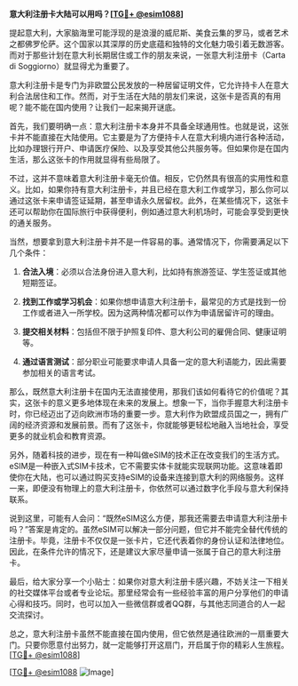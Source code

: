 **意大利注册卡大陆可以用吗？[[TG💪+ @esim1088](https://t.me/s/esim1088)]**

提起意大利，大家脑海里可能浮现的是浪漫的威尼斯、美食云集的罗马，或者艺术之都佛罗伦萨。这个国家以其深厚的历史底蕴和独特的文化魅力吸引着无数游客。而对于那些计划在意大利长期居住或工作的朋友来说，一张意大利注册卡（Carta di Soggiorno）就显得尤为重要了。

意大利注册卡是专门为非欧盟公民发放的一种居留证明文件，它允许持卡人在意大利合法居住和工作。然而，对于生活在大陆的朋友们来说，这张卡是否真的有用呢？能不能在国内使用？让我们一起来揭开谜底。

首先，我们要明确一点：意大利注册卡本身并不具备全球通用性。也就是说，这张卡并不能直接在大陆使用。它主要是为了方便持卡人在意大利境内进行各种活动，比如办理银行开户、申请医疗保险、以及享受其他公共服务等。但如果你是在国内生活，那么这张卡的作用就显得有些局限了。

不过，这并不意味着意大利注册卡毫无价值。相反，它仍然具有很高的实用性和意义。比如，如果你持有意大利注册卡，并且已经在意大利工作或学习，那么你可以通过这张卡来申请签证延期，甚至申请永久居留权。此外，在某些情况下，这张卡还可以帮助你在国际旅行中获得便利，例如通过意大利机场时，可能会享受到更快的通关服务。

当然，想要拿到意大利注册卡并不是一件容易的事。通常情况下，你需要满足以下几个条件：

1. **合法入境**：必须以合法身份进入意大利，比如持有旅游签证、学生签证或其他短期签证。
   
2. **找到工作或学习机会**：如果你想申请意大利注册卡，最常见的方式是找到一份工作或者进入一所学校。因为这两种情况都可以作为申请居留许可的理由。

3. **提交相关材料**：包括但不限于护照复印件、意大利公司的雇佣合同、健康证明等。

4. **通过语言测试**：部分职业可能要求申请人具备一定的意大利语能力，因此需要参加相关的语言考试。

那么，既然意大利注册卡在国内无法直接使用，那我们该如何看待它的价值呢？其实，这张卡的意义更多地体现在未来的发展上。想象一下，当你手握意大利注册卡时，你已经迈出了迈向欧洲市场的重要一步。意大利作为欧盟成员国之一，拥有广阔的经济资源和发展前景。而有了这张卡，你就能够更轻松地融入当地社会，享受更多的就业机会和教育资源。

另外，随着科技的进步，现在有一种叫做eSIM的技术正在改变我们的生活方式。eSIM是一种嵌入式SIM卡技术，它不需要实体卡就能实现联网功能。这意味着即使你在大陆，也可以通过购买支持eSIM的设备来连接到意大利的网络服务。这样一来，即便没有物理上的意大利注册卡，你依然可以通过数字化手段与意大利保持联系。

说到这里，可能有人会问：“既然eSIM这么方便，那我还需要去申请意大利注册卡吗？”答案是肯定的。虽然eSIM可以解决一部分问题，但它并不能完全替代传统的注册卡。毕竟，注册卡不仅仅是一张卡片，它还代表着你的身份认证和法律地位。因此，在条件允许的情况下，还是建议大家尽量申请一张属于自己的意大利注册卡。

最后，给大家分享一个小贴士：如果你对意大利注册卡感兴趣，不妨关注一下相关的社交媒体平台或者专业论坛。那里经常会有一些经验丰富的用户分享他们的申请心得和技巧。同时，也可以加入一些微信群或者QQ群，与其他志同道合的人一起交流探讨。

总之，意大利注册卡虽然不能直接在国内使用，但它依然是通往欧洲的一扇重要大门。只要你愿意付出努力，就一定能够打开这扇门，开启属于你的精彩人生旅程。[[TG💪+ @esim1088](https://t.me/s/esim1088)]

[[TG💪+ @esim1088](https://t.me/s/esim1088) ![Image](https://i.postimg.cc/4NQfJmqS/Snipaste-2025-05-13-00-14-12.png)]
